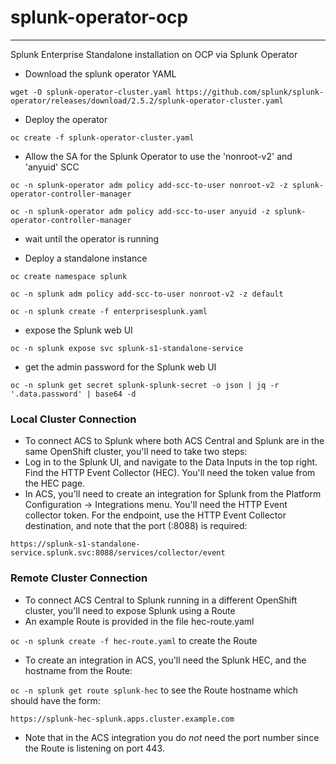 # splunk-operator-ocp

---

Splunk Enterprise Standalone installation on OCP via Splunk Operator

* Download the splunk operator YAML

`wget -O splunk-operator-cluster.yaml https://github.com/splunk/splunk-operator/releases/download/2.5.2/splunk-operator-cluster.yaml`

* Deploy the operator

`oc create -f splunk-operator-cluster.yaml`


* Allow the SA for the Splunk Operator to use the 'nonroot-v2' and 'anyuid' SCC

`oc -n splunk-operator adm policy add-scc-to-user nonroot-v2 -z splunk-operator-controller-manager`

`oc -n splunk-operator adm policy add-scc-to-user anyuid -z splunk-operator-controller-manager`

* wait until the operator is running

* Deploy a standalone instance

`oc create namespace splunk`

`oc -n splunk adm policy add-scc-to-user nonroot-v2 -z default`

`oc -n splunk create -f enterprisesplunk.yaml`

* expose the Splunk web UI

`oc -n splunk expose svc splunk-s1-standalone-service`

* get the admin password for the Splunk web UI

`oc -n splunk get secret splunk-splunk-secret -o json | jq -r '.data.password' | base64 -d`

### Local Cluster Connection
* To connect ACS to Splunk where both ACS Central and Splunk are in the same OpenShift cluster, you'll need to take two steps:
* Log in to the Splunk UI, and navigate to the Data Inputs in the top right. Find the HTTP Event Collector (HEC). You'll need the token value from the HEC page.
* In ACS, you'll need to create an integration for Splunk from the Platform Configuration -> Integrations menu. You'll need the HTTP Event collector token. For the endpoint, use the HTTP Event Collector destination, and note that the port (:8088)  is required:

`https://splunk-s1-standalone-service.splunk.svc:8088/services/collector/event`

### Remote Cluster Connection
* To connect ACS Central to Splunk running in a different OpenShift cluster, you'll need to expose Splunk using a Route
* An example Route is provided in the file hec-route.yaml

`oc -n splunk create -f hec-route.yaml` to create the Route

* To create an integration in ACS, you'll need the Splunk HEC, and the hostname from the Route:

`oc -n splunk get route splunk-hec` to see the Route hostname which should have the form:

`https://splunk-hec-splunk.apps.cluster.example.com`

* Note that in the ACS integration you do *not* need the port number since the Route is listening on port 443.
